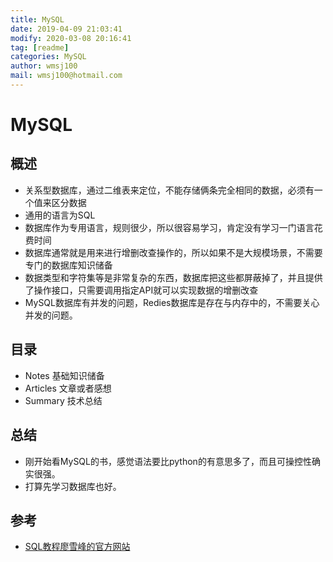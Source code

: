 ```yaml
---
title: MySQL
date: 2019-04-09 21:03:41	
modify: 2020-03-08 20:16:41  
tag: [readme]
categories: MySQL
author: wmsj100
mail: wmsj100@hotmail.com
---
```


# MySQL

## 概述

- 关系型数据库，通过二维表来定位，不能存储俩条完全相同的数据，必须有一个值来区分数据
- 通用的语言为SQL
- 数据库作为专用语言，规则很少，所以很容易学习，肯定没有学习一门语言花费时间
- 数据库通常就是用来进行增删改查操作的，所以如果不是大规模场景，不需要专门的数据库知识储备
- 数据类型和字符集等是非常复杂的东西，数据库把这些都屏蔽掉了，并且提供了操作接口，只需要调用指定API就可以实现数据的增删改查
- MySQL数据库有并发的问题，Redies数据库是存在与内存中的，不需要关心并发的问题。

## 目录

- Notes 基础知识储备
- Articles 文章或者感想
- Summary	技术总结

## 总结

- 刚开始看MySQL的书，感觉语法要比python的有意思多了，而且可操控性确实很强。
- 打算先学习数据库也好。

## 参考

- [SQL教程廖雪峰的官方网站](https://www.liaoxuefeng.com/wiki/001508284671805d39d23243d884b8b99f440bfae87b0f4000/00152781979845823af16bd78094353a46c8f601ae34937000)
